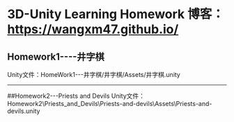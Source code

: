 # 3D-Unity Learning Homework    博客：https://wangxm47.github.io/
## Homework1----井字棋
Unity文件：HomeWork1---井字棋/井字棋/Assets/井字棋.unity

----------------------------
##Homework2---Priests and Devils
Unity文件：Homework2\Priests_and_Devils\Priests-and-devils\Assets\Priests-and-devils.unity

